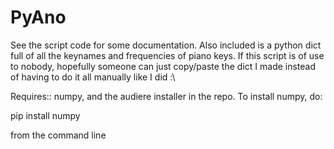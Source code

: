 # PyAno
See the script code for some documentation.
Also included is a python dict full of all the keynames and frequencies of piano keys. 
If this script is of use to nobody, hopefully someone can just copy/paste the dict I made instead of having to do it 
all manually like I did :\                           

Requires:: numpy, and the audiere installer in the repo. To install numpy, do:

pip install numpy            

from the command line
